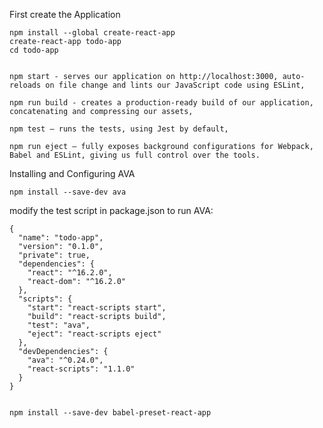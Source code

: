 First create the Application

    npm install --global create-react-app
    create-react-app todo-app
    cd todo-app


    npm start - serves our application on http://localhost:3000, auto-reloads on file change and lints our JavaScript code using ESLint,

    npm run build - creates a production-ready build of our application, concatenating and compressing our assets,

    npm test — runs the tests, using Jest by default,

    npm run eject — fully exposes background configurations for Webpack, Babel and ESLint, giving us full control over the tools.


Installing and Configuring AVA

    npm install --save-dev ava



modify the test script in package.json to run AVA:


    {
      "name": "todo-app",
      "version": "0.1.0",
      "private": true,
      "dependencies": {
        "react": "^16.2.0",
        "react-dom": "^16.2.0"
      },
      "scripts": {
        "start": "react-scripts start",
        "build": "react-scripts build",
        "test": "ava",
        "eject": "react-scripts eject"
      },
      "devDependencies": {
        "ava": "^0.24.0",
        "react-scripts": "1.1.0"
      }
    }


    npm install --save-dev babel-preset-react-app

    
